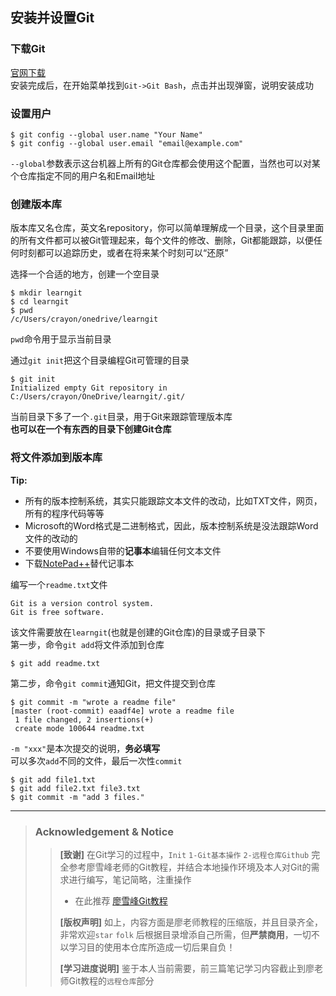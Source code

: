 ## 安装并设置Git
### 下载Git
[官网下载](https://git-scm.com/downloads)\
安装完成后，在开始菜单找到`Git->Git Bash`，点击并出现弹窗，说明安装成功
### 设置用户
```
$ git config --global user.name "Your Name"
$ git config --global user.email "email@example.com"
```
`--global`参数表示这台机器上所有的Git仓库都会使用这个配置，当然也可以对某个仓库指定不同的用户名和Email地址

### 创建版本库
版本库又名仓库，英文名repository，你可以简单理解成一个目录，这个目录里面的所有文件都可以被Git管理起来，每个文件的修改、删除，Git都能跟踪，以便任何时刻都可以追踪历史，或者在将来某个时刻可以“还原”

选择一个合适的地方，创建一个空目录
```
$ mkdir learngit
$ cd learngit
$ pwd
/c/Users/crayon/onedrive/learngit
```
`pwd`命令用于显示当前目录

通过`git init`把这个目录编程Git可管理的目录
```
$ git init
Initialized empty Git repository in C:/Users/crayon/OneDrive/learngit/.git/
```
当前目录下多了一个`.git`目录，用于Git来跟踪管理版本库\
__也可以在一个有东西的目录下创建Git仓库__

### 将文件添加到版本库
__Tip:__
* 所有的版本控制系统，其实只能跟踪文本文件的改动，比如TXT文件，网页，所有的程序代码等等
* Microsoft的Word格式是二进制格式，因此，版本控制系统是没法跟踪Word文件的改动的
* 不要使用Windows自带的**记事本**编辑任何文本文件
* 下载[NotePad++](https://notepad-plus-plus.org/download/v7.7.1.html)替代记事本

编写一个`readme.txt`文件
```text
Git is a version control system.
Git is free software.
```
该文件需要放在`learngit`(也就是创建的Git仓库)的目录或子目录下\
第一步，命令`git add`将文件添加到仓库
```
$ git add readme.txt
```
第二步，命令`git commit`通知Git，把文件提交到仓库
```
$ git commit -m "wrote a readme file"
[master (root-commit) eaadf4e] wrote a readme file
 1 file changed, 2 insertions(+)
 create mode 100644 readme.txt
```
`-m "xxx"`是本次提交的说明，__务必填写__\
可以多次`add`不同的文件，最后一次性`commit`
```
$ git add file1.txt
$ git add file2.txt file3.txt
$ git commit -m "add 3 files."
```


---
>### Acknowledgement & Notice
>>**[致谢]** 在Git学习的过程中，`Init` `1-Git基本操作` `2-远程仓库Github` 完全参考廖雪峰老师的Git教程，并结合本地操作环境及本人对Git的需求进行编写，笔记简略，注重操作
>>* 在此推荐 [廖雪峰Git教程](https://www.liaoxuefeng.com/wiki/896043488029600)
>>
>>**[版权声明]** 如上，内容方面是廖老师教程的压缩版，并且目录齐全，非常欢迎`star` `folk` 后根据目录增添自己所需，但**严禁商用**，一切不以学习目的使用本仓库所造成一切后果自负！
>>
>>**[学习进度说明]** 鉴于本人当前需要，前三篇笔记学习内容截止到廖老师Git教程的`远程仓库`部分